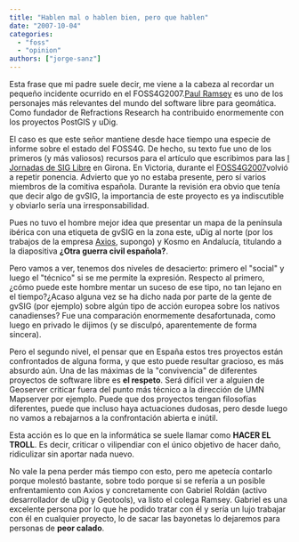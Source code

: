 ```yaml
---
title: "Hablen mal o hablen bien, pero que hablen"
date: "2007-10-04"
categories: 
  - "foss"
  - "opinion"
authors: ["jorge-sanz"]
---
```


Esta frase que mi padre suele decir, me viene a la cabeza al recordar un pequeño incidente ocurrido en el FOSS4G2007.[Paul Ramsey](http://www.refractions.net/about/index.php?file=220-PaulRamsey.data) es uno de los personajes más relevantes del mundo del software libre para geomática. Como fundador de Refractions Research ha contribuido enormemente con los proyectos PostGIS y uDig.

El caso es que este señor mantiene desde hace tiempo una especie de informe sobre el estado del FOSS4G. De hecho, su texto fue uno de los primeros (y más valiosos) recursos para el artículo que escribimos para las [I Jornadas de SIG Libre](http://www.sigte.udg.es/jornadassiglibre2007/ "I Jornadas de SIG Libre") en Girona. En Victoria, durante el [FOSS4G2007](http://www.foss4g2007.org "FOSS4G2007")volvió a repetir ponencia. Advierto que yo no estaba presente, pero sí varios miembros de la comitiva española. Durante la revisión era obvio que tenía que decir algo de gvSIG, la importancia de este proyecto es ya indiscutible y obviarlo sería una irresponsabilidad.

Pues no tuvo el hombre mejor idea que presentar un mapa de la península ibérica con una etiqueta de gvSIG en la zona este, uDig al norte (por los trabajos de la empresa [Axios](http://www.axios.es/ "Axios engineering"), supongo) y Kosmo en Andalucía, titulando a la diapositiva **¿Otra guerra civil española?**.

Pero vamos a ver, tenemos dos niveles de desacierto: primero el "social" y luego el "técnico" si se me permite la expresión. Respecto al primero, ¿cómo puede este hombre mentar un suceso de ese tipo, no tan lejano en el tiempo?¿Acaso alguna vez se ha dicho nada por parte de la gente de gvSIG (por ejemplo) sobre algún tipo de acción europea sobre los nativos canadienses? Fue una comparación enormemente desafortunada, como luego en privado le dijimos (y se disculpó, aparentemente de forma sincera).

Pero el segundo nivel, el pensar que en España estos tres proyectos están confrontados de alguna forma, y que esto puede resultar gracioso, es más absurdo aún. Una de las máximas de la "convivencia" de diferentes proyectos de software libre es **el respeto**. Será difícil ver a alguien de Geoserver criticar fuera del punto más técnico a la dirección de UMN Mapserver por ejemplo. Puede que dos proyectos tengan filosofías diferentes, puede que incluso haya actuaciones dudosas, pero desde luego no vamos a rebajarnos a la confrontación abierta e inútil.

Esta acción es lo que en la informática se suele llamar como **HACER EL TROLL**. Es decir, criticar o vilipendiar con el único objetivo de hacer daño, ridiculizar sin aportar nada nuevo.

No vale la pena perder más tiempo con esto, pero me apetecía contarlo porque molestó bastante, sobre todo porque si se refería a un posible enfrentamiento con Axios y concretamente con Gabriel Roldán (activo desarrollador de uDig y Geotools), va listo el colega Ramsey. Gabriel es una excelente persona por lo que he podido tratar con él y sería un lujo trabajar con él en cualquier proyecto, lo de sacar las bayonetas lo dejaremos para personas de **peor calado**.
